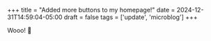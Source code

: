 +++
title = "Added more buttons to my homepage!"
date = 2024-12-31T14:59:04-05:00
draft = false
tags = ['update', 'microblog']
+++

Wooo! 🎉
